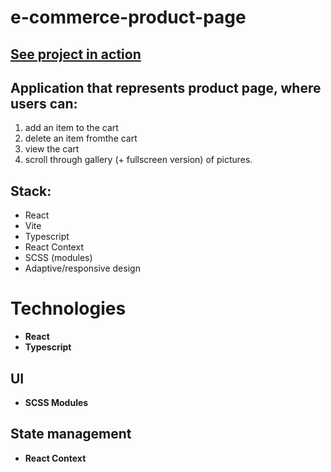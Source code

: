# e-commerce-product-page

## [See project in action](https://e-commerce-product-page-pink.vercel.app/)

## Application that represents product page, where users can:
1. add an item to the cart
2. delete an item fromthe cart
3. view the cart
4. scroll through gallery (+ fullscreen version) of pictures.
## Stack:
+ React
+ Vite
+ Typescript
+ React Context
+ SCSS (modules)
+ Adaptive/responsive design

# Technologies

- **React**
- **Typescript**

## UI

- **SCSS Modules**

## State management

- **React Context**
